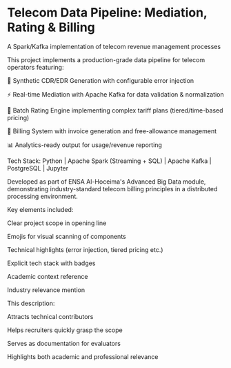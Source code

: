 # Telecom Data Pipeline: Mediation, Rating & Billing
A Spark/Kafka implementation of telecom revenue management processes

This project implements a production-grade data pipeline for telecom operators featuring:

🧪 Synthetic CDR/EDR Generation with configurable error injection

⚡ Real-time Mediation with Apache Kafka for data validation & normalization

🧮 Batch Rating Engine implementing complex tariff plans (tiered/time-based pricing)

🧾 Billing System with invoice generation and free-allowance management

📊 Analytics-ready output for usage/revenue reporting

Tech Stack:
Python | Apache Spark (Streaming + SQL) | Apache Kafka | PostgreSQL | Jupyter

Developed as part of ENSA Al-Hoceima's Advanced Big Data module, demonstrating industry-standard telecom billing principles in a distributed processing environment.

Key elements included:

Clear project scope in opening line

Emojis for visual scanning of components

Technical highlights (error injection, tiered pricing etc.)

Explicit tech stack with badges

Academic context reference

Industry relevance mention

This description:

Attracts technical contributors

Helps recruiters quickly grasp the scope

Serves as documentation for evaluators

Highlights both academic and professional relevance

